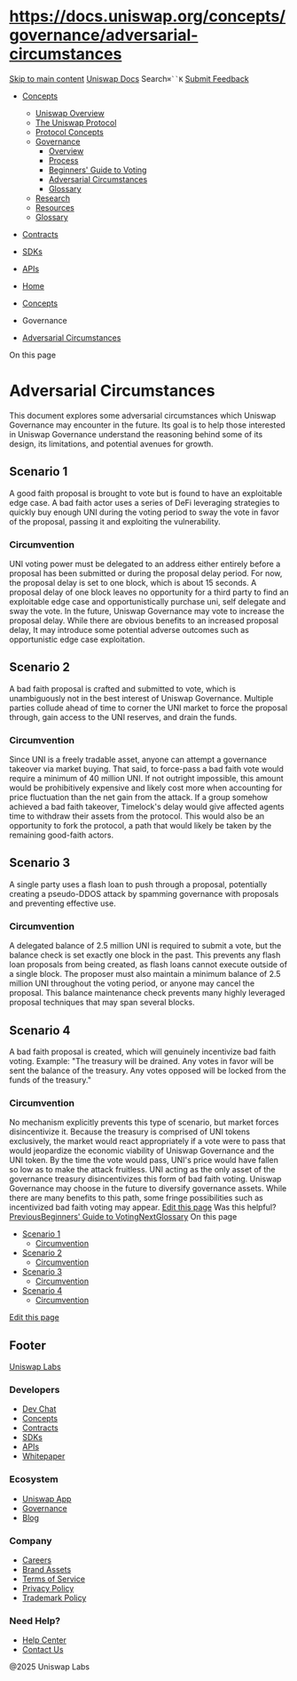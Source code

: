 # https://docs.uniswap.org/concepts/governance/adversarial-circumstances

[Skip to main content](https://docs.uniswap.org/concepts/governance/adversarial-circumstances#__docusaurus_skipToContent_fallback)
[Uniswap Docs](https://docs.uniswap.org/)
Search`⌘``K`
[Submit Feedback](https://docs.google.com/forms/d/e/1FAIpQLSdjSkZam8KiatL9XACRVxCHjDJjaPGbls77PCXDKFn4JwykXg/viewform)
  * [Concepts](https://docs.uniswap.org/concepts/overview)
    * [Uniswap Overview](https://docs.uniswap.org/concepts/overview)
    * [The Uniswap Protocol](https://docs.uniswap.org/concepts/uniswap-protocol)
    * [Protocol Concepts](https://docs.uniswap.org/concepts/governance/adversarial-circumstances)
    * [Governance](https://docs.uniswap.org/concepts/governance/adversarial-circumstances)
      * [Overview](https://docs.uniswap.org/concepts/governance/overview)
      * [Process](https://docs.uniswap.org/concepts/governance/process)
      * [Beginners' Guide to Voting](https://docs.uniswap.org/concepts/governance/guide-to-voting)
      * [Adversarial Circumstances](https://docs.uniswap.org/concepts/governance/adversarial-circumstances)
      * [Glossary](https://docs.uniswap.org/concepts/governance/glossary)
    * [Research](https://docs.uniswap.org/concepts/research)
    * [Resources](https://docs.uniswap.org/concepts/resources)
    * [Glossary](https://docs.uniswap.org/concepts/glossary)
  * [Contracts](https://docs.uniswap.org/contracts/v4/overview)
  * [SDKs](https://docs.uniswap.org/sdk/v4/overview)
  * [APIs](https://docs.uniswap.org/api/subgraph/overview)


  * [Home](https://docs.uniswap.org/)
  * [Concepts](https://docs.uniswap.org/concepts/overview)
  * Governance
  * [Adversarial Circumstances](https://docs.uniswap.org/concepts/governance/adversarial-circumstances)


On this page
# Adversarial Circumstances
This document explores some adversarial circumstances which Uniswap Governance may encounter in the future. Its goal is to help those interested in Uniswap Governance understand the reasoning behind some of its design, its limitations, and potential avenues for growth.
## Scenario 1[​](https://docs.uniswap.org/concepts/governance/adversarial-circumstances#scenario-1 "Direct link to Scenario 1")
A good faith proposal is brought to vote but is found to have an exploitable edge case. A bad faith actor uses a series of DeFi leveraging strategies to quickly buy enough UNI during the voting period to sway the vote in favor of the proposal, passing it and exploiting the vulnerability.
### Circumvention[​](https://docs.uniswap.org/concepts/governance/adversarial-circumstances#circumvention "Direct link to Circumvention")
UNI voting power must be delegated to an address either entirely before a proposal has been submitted or during the proposal delay period. For now, the proposal delay is set to one block, which is about 15 seconds. A proposal delay of one block leaves no opportunity for a third party to find an exploitable edge case and opportunistically purchase uni, self delegate and sway the vote.
In the future, Uniswap Governance may vote to increase the proposal delay. While there are obvious benefits to an increased proposal delay, It may introduce some potential adverse outcomes such as opportunistic edge case exploitation.
## Scenario 2[​](https://docs.uniswap.org/concepts/governance/adversarial-circumstances#scenario-2 "Direct link to Scenario 2")
A bad faith proposal is crafted and submitted to vote, which is unambiguously not in the best interest of Uniswap Governance. Multiple parties collude ahead of time to corner the UNI market to force the proposal through, gain access to the UNI reserves, and drain the funds.
### Circumvention[​](https://docs.uniswap.org/concepts/governance/adversarial-circumstances#circumvention-1 "Direct link to Circumvention")
Since UNI is a freely tradable asset, anyone can attempt a governance takeover via market buying. That said, to force-pass a bad faith vote would require a minimum of 40 million UNI. If not outright impossible, this amount would be prohibitively expensive and likely cost more when accounting for price fluctuation than the net gain from the attack.
If a group somehow achieved a bad faith takeover, Timelock's delay would give affected agents time to withdraw their assets from the protocol. This would also be an opportunity to fork the protocol, a path that would likely be taken by the remaining good-faith actors.
## Scenario 3[​](https://docs.uniswap.org/concepts/governance/adversarial-circumstances#scenario-3 "Direct link to Scenario 3")
A single party uses a flash loan to push through a proposal, potentially creating a pseudo-DDOS attack by spamming governance with proposals and preventing effective use.
### Circumvention[​](https://docs.uniswap.org/concepts/governance/adversarial-circumstances#circumvention-2 "Direct link to Circumvention")
A delegated balance of 2.5 million UNI is required to submit a vote, but the balance check is set exactly one block in the past. This prevents any flash loan proposals from being created, as flash loans cannot execute outside of a single block.
The proposer must also maintain a minimum balance of 2.5 million UNI throughout the voting period, or anyone may cancel the proposal. This balance maintenance check prevents many highly leveraged proposal techniques that may span several blocks.
## Scenario 4[​](https://docs.uniswap.org/concepts/governance/adversarial-circumstances#scenario-4 "Direct link to Scenario 4")
A bad faith proposal is created, which will genuinely incentivize bad faith voting.
Example: "The treasury will be drained. Any votes in favor will be sent the balance of the treasury. Any votes opposed will be locked from the funds of the treasury."
### Circumvention[​](https://docs.uniswap.org/concepts/governance/adversarial-circumstances#circumvention-3 "Direct link to Circumvention")
No mechanism explicitly prevents this type of scenario, but market forces disincentivize it.
Because the treasury is comprised of UNI tokens exclusively, the market would react appropriately if a vote were to pass that would jeopardize the economic viability of Uniswap Governance and the UNI token. By the time the vote would pass, UNI's price would have fallen so low as to make the attack fruitless.
UNI acting as the only asset of the governance treasury disincentivizes this form of bad faith voting. Uniswap Governance may choose in the future to diversify governance assets. While there are many benefits to this path, some fringe possibilities such as incentivized bad faith voting may appear.
[Edit this page](https://github.com/uniswap/uniswap-docs/tree/main/docs/concepts/governance/04-adversarial-circumstances.md)
Was this helpful?
[PreviousBeginners' Guide to Voting](https://docs.uniswap.org/concepts/governance/guide-to-voting)[NextGlossary](https://docs.uniswap.org/concepts/governance/glossary)
On this page
  * [Scenario 1](https://docs.uniswap.org/concepts/governance/adversarial-circumstances#scenario-1)
    * [Circumvention](https://docs.uniswap.org/concepts/governance/adversarial-circumstances#circumvention)
  * [Scenario 2](https://docs.uniswap.org/concepts/governance/adversarial-circumstances#scenario-2)
    * [Circumvention](https://docs.uniswap.org/concepts/governance/adversarial-circumstances#circumvention-1)
  * [Scenario 3](https://docs.uniswap.org/concepts/governance/adversarial-circumstances#scenario-3)
    * [Circumvention](https://docs.uniswap.org/concepts/governance/adversarial-circumstances#circumvention-2)
  * [Scenario 4](https://docs.uniswap.org/concepts/governance/adversarial-circumstances#scenario-4)
    * [Circumvention](https://docs.uniswap.org/concepts/governance/adversarial-circumstances#circumvention-3)


[Edit this page](https://github.com/uniswap/uniswap-docs/tree/main/docs/concepts/governance/04-adversarial-circumstances.md)
## Footer
[Uniswap Labs](https://docs.uniswap.org/)
### Developers
  * [Dev Chat](https://discord.com/invite/uniswap)
  * [Concepts](https://docs.uniswap.org/concepts/overview)
  * [Contracts](https://docs.uniswap.org/contracts/v4/overview)
  * [SDKs](https://docs.uniswap.org/sdk/v4/overview)
  * [APIs](https://docs.uniswap.org/api/subgraph/overview)
  * [Whitepaper](https://app.uniswap.org/whitepaper-v4.pdf)


### Ecosystem
  * [Uniswap App](https://app.uniswap.org/)
  * [Governance](https://www.uniswapfoundation.org/governance)
  * [Blog](https://blog.uniswap.org/)


### Company
  * [Careers](https://boards.greenhouse.io/uniswaplabs)
  * [Brand Assets](https://github.com/Uniswap/brand-assets/raw/main/Uniswap%20Brand%20Assets.zip)
  * [Terms of Service](https://support.uniswap.org/hc/en-us/articles/30935100859661-Uniswap-Labs-Terms-of-Service)
  * [Privacy Policy](https://support.uniswap.org/hc/en-us/articles/30934457771405-Uniswap-Labs-Privacy-Policy)
  * [Trademark Policy](https://support.uniswap.org/hc/en-us/articles/30934762216973-Uniswap-Labs-Trademark-Guidelines)


### Need Help?
  * [Help Center](https://support.uniswap.org/)
  * [Contact Us](https://support.uniswap.org/hc/en-us/requests/new)


@2025 Uniswap Labs
[](https://github.com/uniswap/uniswap-docs)[](https://twitter.com/Uniswap)[](https://discord.com/invite/uniswap)

